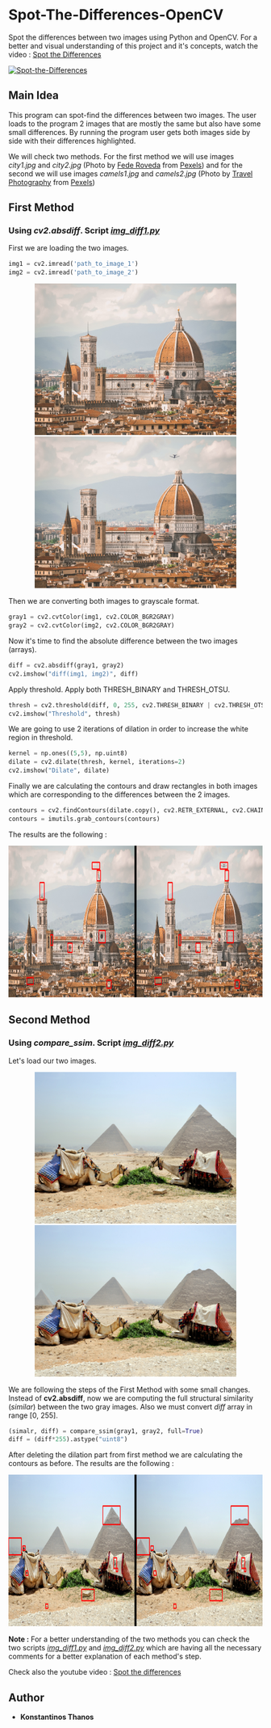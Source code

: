 # Spot-The-Differences-OpenCV
Spot the differences between two images using Python and OpenCV. For a better and visual understanding of this project and it's concepts, watch the video : [Spot the Differences](https://www.youtube.com/watch?v=Ph4lI-LxzDg)

[![Spot-the-Differences](http://img.youtube.com/vi/Ph4lI-LxzDg/0.jpg)](https://www.youtube.com/watch?v=Ph4lI-LxzDg "Spot the Differences with Python and OpenCV")

## Main Idea
This program can spot-find the differences between two images. The user loads to the program 2 images that are mostly the same but also have some small differences. By running the program user gets both images side by side with their differences highlighted.

We will check two methods. For the first method we will use images *city1.jpg* and *city2.jpg* (Photo by [Fede Roveda](https://www.pexels.com/@fede-roveda-1461538?utm_content=attributionCopyText&utm_medium=referral&utm_source=pexels) from [Pexels](https://www.pexels.com/photo/brown-and-white-concrete-building-4179480/?utm_content=attributionCopyText&utm_medium=referral&utm_source=pexels)) and for the second we will use images *camels1.jpg* and *camels2.jpg* (Photo by [Travel Photography](https://www.pexels.com/@travel-photography-1146107?utm_content=attributionCopyText&utm_medium=referral&utm_source=pexels) from [Pexels](https://www.pexels.com/photo/camels-eating-plants-2183784/?utm_content=attributionCopyText&utm_medium=referral&utm_source=pexels))

## First Method
### Using *cv2.absdiff*. Script [*img_diff1.py*](https://github.com/kostasthanos/Spot-The-Differences-OpenCV/blob/main/img_diff1.py)
First we are loading the two images.
```python
img1 = cv2.imread('path_to_image_1')
img2 = cv2.imread('path_to_image_2')
```
<p align="center">
<img width="400" height="300" src="Images/city1.jpg">
<img width="400" height="300" src="Images/city2.jpg">
</p>

Then we are converting both images to grayscale format.
```python
gray1 = cv2.cvtColor(img1, cv2.COLOR_BGR2GRAY)
gray2 = cv2.cvtColor(img2, cv2.COLOR_BGR2GRAY)
```

Now it's time to find the absolute difference between the two images (arrays).
```python
diff = cv2.absdiff(gray1, gray2)
cv2.imshow("diff(img1, img2)", diff)
```

Apply threshold. Apply both THRESH_BINARY and THRESH_OTSU.
```python
thresh = cv2.threshold(diff, 0, 255, cv2.THRESH_BINARY | cv2.THRESH_OTSU)[1]
cv2.imshow("Threshold", thresh)
```

We are going to use 2 iterations of dilation in order to increase the white region in threshold.
```python
kernel = np.ones((5,5), np.uint8) 
dilate = cv2.dilate(thresh, kernel, iterations=2) 
cv2.imshow("Dilate", dilate)
```

Finally we are calculating the contours and draw rectangles in both images which are corresponding to the differences between the 2 images.
```python
contours = cv2.findContours(dilate.copy(), cv2.RETR_EXTERNAL, cv2.CHAIN_APPROX_SIMPLE)
contours = imutils.grab_contours(contours)
```

The results are the following : 
<p align="center">
<img width="800" height="300" src="Images/results1.png">
</p>

## Second Method
### Using *compare_ssim*. Script [*img_diff2.py*](https://github.com/kostasthanos/Spot-The-Differences-OpenCV/blob/main/img_diff2.py)
Let's load our two images.
<p align="center">
<img width="400" height="300" src="Images/camels1.jpg">
<img width="400" height="300" src="Images/camels2.jpg">
</p>

We are following the steps of the First Method with some small changes. Instead of **cv2.absdiff**, now we are computing the full structural similarity (*similar*) between the two gray images. Also we must convert *diff* array in range [0, 255].
```python
(simalr, diff) = compare_ssim(gray1, gray2, full=True)
diff = (diff*255).astype("uint8")
```

After deleting the dilation part from first method we are calculating the contours as before. The results are the following :
<p align="center">
<img width="800" height="300" src="Images/results2.png">
</p>

**Note :** For a better understanding of the two methods you can check the two scripts [*img_diff1.py*](https://github.com/kostasthanos/Spot-The-Differences-OpenCV/blob/main/img_diff1.py) and [*img_diff2.py*](https://github.com/kostasthanos/Spot-The-Differences-OpenCV/blob/main/img_diff2.py) which are having all the necessary comments for a better explanation of each method's step.

Check also the youtube video : [Spot the differences](https://www.youtube.com/watch?v=Ph4lI-LxzDg)

## Author
* **Konstantinos Thanos**
